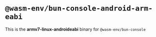 # `@wasm-env/bun-console-android-arm-eabi`

This is the **armv7-linux-androideabi** binary for `@wasm-env/bun-console`
